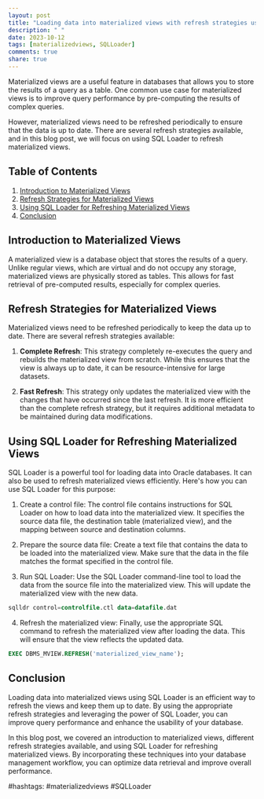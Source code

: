 ```yaml
---
layout: post
title: "Loading data into materialized views with refresh strategies using SQL Loader."
description: " "
date: 2023-10-12
tags: [materializedviews, SQLLoader]
comments: true
share: true
---
```


Materialized views are a useful feature in databases that allows you to store the results of a query as a table. One common use case for materialized views is to improve query performance by pre-computing the results of complex queries.

However, materialized views need to be refreshed periodically to ensure that the data is up to date. There are several refresh strategies available, and in this blog post, we will focus on using SQL Loader to refresh materialized views.

## Table of Contents
1. [Introduction to Materialized Views](#introduction-to-materialized-views)
2. [Refresh Strategies for Materialized Views](#refresh-strategies-for-materialized-views)
3. [Using SQL Loader for Refreshing Materialized Views](#using-sql-loader-for-refreshing-materialized-views)
4. [Conclusion](#conclusion)

## Introduction to Materialized Views

A materialized view is a database object that stores the results of a query. Unlike regular views, which are virtual and do not occupy any storage, materialized views are physically stored as tables. This allows for fast retrieval of pre-computed results, especially for complex queries.

## Refresh Strategies for Materialized Views

Materialized views need to be refreshed periodically to keep the data up to date. There are several refresh strategies available:

1. **Complete Refresh**: This strategy completely re-executes the query and rebuilds the materialized view from scratch. While this ensures that the view is always up to date, it can be resource-intensive for large datasets.

2. **Fast Refresh**: This strategy only updates the materialized view with the changes that have occurred since the last refresh. It is more efficient than the complete refresh strategy, but it requires additional metadata to be maintained during data modifications.

## Using SQL Loader for Refreshing Materialized Views

SQL Loader is a powerful tool for loading data into Oracle databases. It can also be used to refresh materialized views efficiently. Here's how you can use SQL Loader for this purpose:

1. Create a control file: The control file contains instructions for SQL Loader on how to load data into the materialized view. It specifies the source data file, the destination table (materialized view), and the mapping between source and destination columns.

2. Prepare the source data file: Create a text file that contains the data to be loaded into the materialized view. Make sure that the data in the file matches the format specified in the control file.

3. Run SQL Loader: Use the SQL Loader command-line tool to load the data from the source file into the materialized view. This will update the materialized view with the new data.

```sql
sqlldr control=controlfile.ctl data=datafile.dat
```

4. Refresh the materialized view: Finally, use the appropriate SQL command to refresh the materialized view after loading the data. This will ensure that the view reflects the updated data.

```sql
EXEC DBMS_MVIEW.REFRESH('materialized_view_name');
```

## Conclusion

Loading data into materialized views using SQL Loader is an efficient way to refresh the views and keep them up to date. By using the appropriate refresh strategies and leveraging the power of SQL Loader, you can improve query performance and enhance the usability of your database.

In this blog post, we covered an introduction to materialized views, different refresh strategies available, and using SQL Loader for refreshing materialized views. By incorporating these techniques into your database management workflow, you can optimize data retrieval and improve overall performance.

#hashtags: #materializedviews #SQLLoader